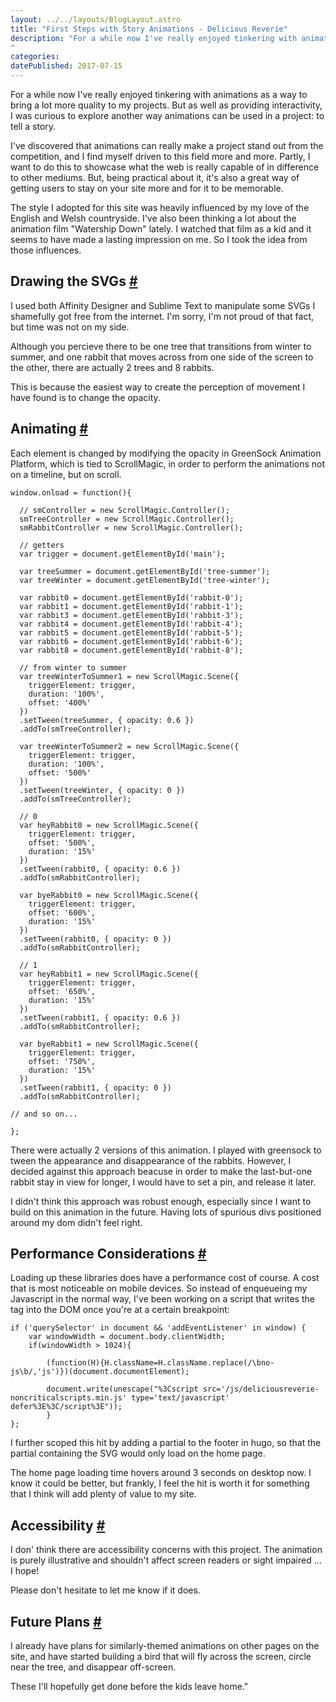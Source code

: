 ```yaml
---
layout: ../../layouts/BlogLayout.astro
title: "First Steps with Story Animations - Delicious Reverie"
description: "For a while now I've really enjoyed tinkering with animations as a way to bring a lot more quality to my projects. But as well as providing interactivity, I was curious to explore another way animations can be used in a project: to tell a story.
"
categories:
datePublished: 2017-07-15
---
```

For a while now I've really enjoyed tinkering with animations as a way to bring a lot more quality to my projects. But as well as providing interactivity, I was curious to explore another way animations can be used in a project: to tell a story.

I've discovered that animations can really make a project stand out from the competition, and I find myself driven to this field more and more. Partly, I want to do this to showcase what the web is really capable of in difference to other mediums. But, being practical about it, it's also a great way of getting users to stay on your site more and for it to be memorable.

The style I adopted for this site was heavily influenced by my love of the English and Welsh countryside. I've also been thinking a lot about the animation film "Watership Down" lately. I watched that film as a kid and it seems to have made a lasting impression on me. So I took the idea from those influences.

## Drawing the SVGs [#](https://deliciousreverie.co.uk/posts/first-steps-with-story-animations/#drawing-the-svgs)

I used both Affinity Designer and Sublime Text to manipulate some SVGs I shamefully got free from the internet. I'm sorry, I'm not proud of that fact, but time was not on my side.

Although you percieve there to be one tree that transitions from winter to summer, and one rabbit that moves across from one side of the screen to the other, there are actually 2 trees and 8 rabbits.

This is because the easiest way to create the perception of movement I have found is to change the opacity.

## Animating [#](https://deliciousreverie.co.uk/posts/first-steps-with-story-animations/#animating)

Each element is changed by modifying the opacity in GreenSock Animation Platform, which is tied to ScrollMagic, in order to perform the animations not on a timeline, but on scroll.

```
window.onload = function(){

  // smController = new ScrollMagic.Controller();
  smTreeController = new ScrollMagic.Controller();
  smRabbitController = new ScrollMagic.Controller();

  // getters
  var trigger = document.getElementById('main');

  var treeSummer = document.getElementById('tree-summer');
  var treeWinter = document.getElementById('tree-winter');

  var rabbit0 = document.getElementById('rabbit-0');
  var rabbit1 = document.getElementById('rabbit-1');
  var rabbit3 = document.getElementById('rabbit-3');
  var rabbit4 = document.getElementById('rabbit-4');
  var rabbit5 = document.getElementById('rabbit-5');
  var rabbit6 = document.getElementById('rabbit-6');
  var rabbit8 = document.getElementById('rabbit-8');

  // from winter to summer
  var treeWinterToSummer1 = new ScrollMagic.Scene({
    triggerElement: trigger,
    duration: '100%',
    offset: '400%'
  })
  .setTween(treeSummer, { opacity: 0.6 })
  .addTo(smTreeController);

  var treeWinterToSummer2 = new ScrollMagic.Scene({
    triggerElement: trigger,
    duration: '100%',
    offset: '500%'
  })
  .setTween(treeWinter, { opacity: 0 })
  .addTo(smTreeController);

  // 0
  var heyRabbit0 = new ScrollMagic.Scene({
    triggerElement: trigger,
    offset: '500%',
    duration: '15%'
  })
  .setTween(rabbit0, { opacity: 0.6 })
  .addTo(smRabbitController);

  var byeRabbit0 = new ScrollMagic.Scene({
    triggerElement: trigger,
    offset: '600%',
    duration: '15%'
  })
  .setTween(rabbit0, { opacity: 0 })
  .addTo(smRabbitController);

  // 1
  var heyRabbit1 = new ScrollMagic.Scene({
    triggerElement: trigger,
    offset: '650%',
    duration: '15%'
  })
  .setTween(rabbit1, { opacity: 0.6 })
  .addTo(smRabbitController);

  var byeRabbit1 = new ScrollMagic.Scene({
    triggerElement: trigger,
    offset: '750%',
    duration: '15%'
  })
  .setTween(rabbit1, { opacity: 0 })
  .addTo(smRabbitController);

// and so on...

};
```

There were actually 2 versions of this animation. I played with greensock to tween the appearance and disappearance of the rabbits. However, I decided against this approach beacuse in order to make the last-but-one rabbit stay in view for longer, I would have to set a pin, and release it later.

I didn't think this approach was robust enough, especially since I want to build on this animation in the future. Having lots of spurious divs positioned around my dom didn't feel right.

## Performance Considerations [#](https://deliciousreverie.co.uk/posts/first-steps-with-story-animations/#performance-considerations)

Loading up these libraries does have a performance cost of course. A cost that is most noticeable on mobile devices. So instead of enqueueing my Javascript in the normal way, I've been working on a script that writes the tag into the DOM once you're at a certain breakpoint:

```
if ('querySelector' in document && 'addEventListener' in window) {
    var windowWidth = document.body.clientWidth;
    if(windowWidth > 1024){

        (function(H){H.className=H.className.replace(/\bno-js\b/,'js')})(document.documentElement);

        document.write(unescape("%3Cscript src='/js/deliciousreverie-noncriticalscripts.min.js' type='text/javascript' defer%3E%3C/script%3E"));
        }
};
```

I further scoped this hit by adding a partial to the footer in hugo, so that the partial containing the SVG would only load on the home page.

The home page loading time hovers around 3 seconds on desktop now. I know it could be better, but frankly, I feel the hit is worth it for something that I think will add plenty of value to my site.

## Accessibility [#](https://deliciousreverie.co.uk/posts/first-steps-with-story-animations/#accessibility)

I don' think there are accessibility concerns with this project. The animation is purely illustrative and shouldn't affect screen readers or sight impaired ... I hope!

Please don't hesitate to let me know if it does.

## Future Plans [#](https://deliciousreverie.co.uk/posts/first-steps-with-story-animations/#future-plans)

I already have plans for similarly-themed animations on other pages on the site, and have started building a bird that will fly across the screen, circle near the tree, and disappear off-screen.

These I'll hopefully get done before the kids leave home."